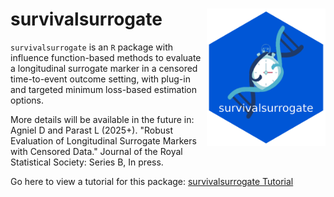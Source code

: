 # survivalsurrogate <img src="hex_survivalsurrogate.png" align="right" height="220" alt="survivalsurrogate hex logo" />

<!-- badges: start put back when on cran-->
<!-- [![CRAN status](https://www.r-pkg.org/badges/version/SurrogateSeq)](https://CRAN.R-project.org/package=SurrogateSeq)  -->
<!-- badges: end -->

`survivalsurrogate` is an `R` package with influence function-based methods to evaluate a longitudinal surrogate marker in a censored time-to-event outcome setting, with plug-in and targeted minimum loss-based estimation options.

More details will be available in the future in: Agniel D and Parast L (2025+). "Robust Evaluation of Longitudinal Surrogate Markers with Censored Data." Journal of the Royal Statistical Society: Series B, In press. 

Go here to view a tutorial for this package: [survivalsurrogate Tutorial](https://htmlpreview.github.io/?https://github.com/rebeccaknowlton/cohetsurr/blob/main/cohetsurr_tutorial.html)

